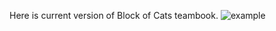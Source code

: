 Here is current version of Block of Cats teambook. ![example](<https://github.com/github/docs/actions/workflows/example test.yml/badge.svg>)
